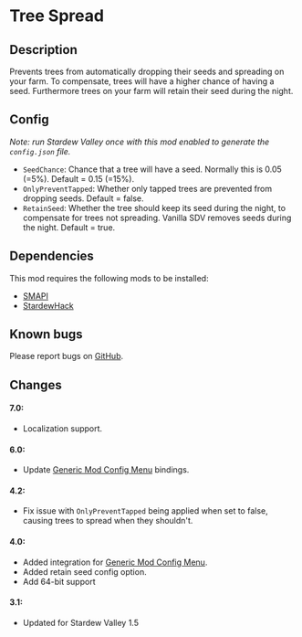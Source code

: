 # Tree Spread

## Description
Prevents trees from automatically dropping their seeds and spreading on your farm. To compensate, trees will have a higher chance of having a seed. 
Furthermore trees on your farm will retain their seed during the night.

## Config
*Note: run Stardew Valley once with this mod enabled to generate the `config.json` file.*

* `SeedChance`: Chance that a tree will have a seed. Normally this is 0.05 (=5%). Default = 0.15 (=15%).
* `OnlyPreventTapped`: Whether only tapped trees are prevented from dropping seeds. Default = false.
* `RetainSeed`: Whether the tree should keep its seed during the night, to compensate for trees not spreading. Vanilla SDV removes seeds during the night. Default = true.

## Dependencies
This mod requires the following mods to be installed:

* [SMAPI](https://www.nexusmods.com/stardewvalley/mods/2400)
* [StardewHack](https://www.nexusmods.com/stardewvalley/mods/3213)

## Known bugs
Please report bugs on [GitHub](https://github.com/bcmpinc/StardewHack/issues).

## Changes
#### 7.0:
* Localization support.

#### 6.0:
* Update [Generic Mod Config Menu](https://www.nexusmods.com/stardewvalley/mods/5098) bindings.

#### 4.2:
* Fix issue with `OnlyPreventTapped` being applied when set to false, causing trees to spread when they shouldn't.

#### 4.0:
* Added integration for [Generic Mod Config Menu](https://www.nexusmods.com/stardewvalley/mods/5098).
* Added retain seed config option.
* Add 64-bit support

#### 3.1:
* Updated for Stardew Valley 1.5
